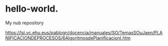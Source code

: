 # hello-world.
My nub repository


https://lsi.vc.ehu.eus/pablogn/docencia/manuales/SO/TemasSOuJaen/PLANIFICACIONDEPROCESOS/6AlgoritmosdePlanificacionI.htm
